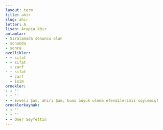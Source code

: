 ```yaml
---
layout: term
title: ahir
slug: ahir
letter: A
lisan: Arapça āḫir
anlamlar:
- Sıralamada sonuncu olan
- sonunda
- sonra
ozellikler:
- - sıfat
- - sıfat
  - zarf
- - sıfat
  - zarf
  - isim
ornekler:
- - ''
- - ''
- - Evveli Şam, ahiri Şam, bunu büyük ulema efendilerimiz söylemiş!
orneklerkaynak:
- - ''
- - ''
- - Ömer Seyfettin
---
```

